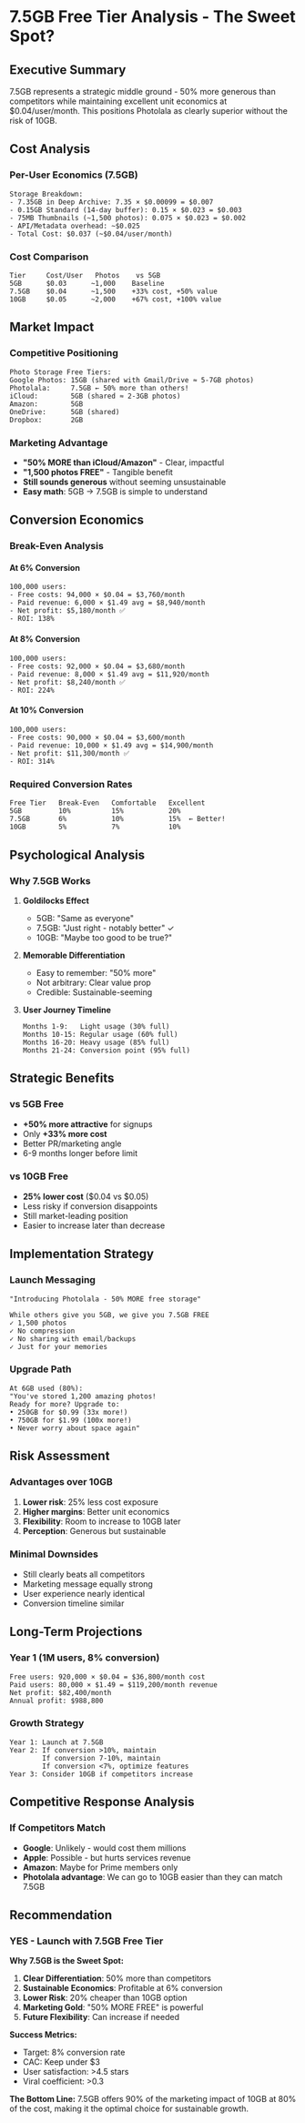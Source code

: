 # 7.5GB Free Tier Analysis - The Sweet Spot?

## Executive Summary

7.5GB represents a strategic middle ground - 50% more generous than competitors while maintaining excellent unit economics at $0.04/user/month. This positions Photolala as clearly superior without the risk of 10GB.

## Cost Analysis

### Per-User Economics (7.5GB)
```
Storage Breakdown:
- 7.35GB in Deep Archive: 7.35 × $0.00099 = $0.007
- 0.15GB Standard (14-day buffer): 0.15 × $0.023 = $0.003
- 75MB Thumbnails (~1,500 photos): 0.075 × $0.023 = $0.002
- API/Metadata overhead: ~$0.025
- Total Cost: $0.037 (~$0.04/user/month)
```

### Cost Comparison
```
Tier     Cost/User   Photos    vs 5GB
5GB      $0.03      ~1,000    Baseline
7.5GB    $0.04      ~1,500    +33% cost, +50% value
10GB     $0.05      ~2,000    +67% cost, +100% value
```

## Market Impact

### Competitive Positioning
```
Photo Storage Free Tiers:
Google Photos: 15GB (shared with Gmail/Drive ≈ 5-7GB photos)
Photolala:     7.5GB ← 50% more than others!
iCloud:        5GB (shared ≈ 2-3GB photos)
Amazon:        5GB
OneDrive:      5GB (shared)
Dropbox:       2GB
```

### Marketing Advantage
- **"50% MORE than iCloud/Amazon"** - Clear, impactful
- **"1,500 photos FREE"** - Tangible benefit
- **Still sounds generous** without seeming unsustainable
- **Easy math**: 5GB → 7.5GB is simple to understand

## Conversion Economics

### Break-Even Analysis

#### At 6% Conversion
```
100,000 users:
- Free costs: 94,000 × $0.04 = $3,760/month
- Paid revenue: 6,000 × $1.49 avg = $8,940/month
- Net profit: $5,180/month ✅
- ROI: 138%
```

#### At 8% Conversion
```
100,000 users:
- Free costs: 92,000 × $0.04 = $3,680/month
- Paid revenue: 8,000 × $1.49 avg = $11,920/month
- Net profit: $8,240/month ✅
- ROI: 224%
```

#### At 10% Conversion
```
100,000 users:
- Free costs: 90,000 × $0.04 = $3,600/month
- Paid revenue: 10,000 × $1.49 avg = $14,900/month
- Net profit: $11,300/month ✅
- ROI: 314%
```

### Required Conversion Rates
```
Free Tier   Break-Even   Comfortable   Excellent
5GB         10%          15%           20%
7.5GB       6%           10%           15%  ← Better!
10GB        5%           7%            10%
```

## Psychological Analysis

### Why 7.5GB Works

1. **Goldilocks Effect**
   - 5GB: "Same as everyone"
   - 7.5GB: "Just right - notably better" ✓
   - 10GB: "Maybe too good to be true?"

2. **Memorable Differentiation**
   - Easy to remember: "50% more"
   - Not arbitrary: Clear value prop
   - Credible: Sustainable-seeming

3. **User Journey Timeline**
   ```
   Months 1-9:   Light usage (30% full)
   Months 10-15: Regular usage (60% full)
   Months 16-20: Heavy usage (85% full)
   Months 21-24: Conversion point (95% full)
   ```

## Strategic Benefits

### vs 5GB Free
- **+50% more attractive** for signups
- Only **+33% more cost**
- Better PR/marketing angle
- 6-9 months longer before limit

### vs 10GB Free
- **25% lower cost** ($0.04 vs $0.05)
- Less risky if conversion disappoints
- Still market-leading position
- Easier to increase later than decrease

## Implementation Strategy

### Launch Messaging
```
"Introducing Photolala - 50% MORE free storage"

While others give you 5GB, we give you 7.5GB FREE
✓ 1,500 photos
✓ No compression
✓ No sharing with email/backups
✓ Just for your memories
```

### Upgrade Path
```
At 6GB used (80%):
"You've stored 1,200 amazing photos!
Ready for more? Upgrade to:
• 250GB for $0.99 (33x more!)
• 750GB for $1.99 (100x more!)
• Never worry about space again"
```

## Risk Assessment

### Advantages over 10GB
1. **Lower risk**: 25% less cost exposure
2. **Higher margins**: Better unit economics
3. **Flexibility**: Room to increase to 10GB later
4. **Perception**: Generous but sustainable

### Minimal Downsides
- Still clearly beats all competitors
- Marketing message equally strong
- User experience nearly identical
- Conversion timeline similar

## Long-Term Projections

### Year 1 (1M users, 8% conversion)
```
Free users: 920,000 × $0.04 = $36,800/month cost
Paid users: 80,000 × $1.49 = $119,200/month revenue
Net profit: $82,400/month
Annual profit: $988,800
```

### Growth Strategy
```
Year 1: Launch at 7.5GB
Year 2: If conversion >10%, maintain
        If conversion 7-10%, maintain
        If conversion <7%, optimize features
Year 3: Consider 10GB if competitors increase
```

## Competitive Response Analysis

### If Competitors Match
- **Google**: Unlikely - would cost them millions
- **Apple**: Possible - but hurts services revenue
- **Amazon**: Maybe for Prime members only
- **Photolala advantage**: We can go to 10GB easier than they can match 7.5GB

## Recommendation

### **YES - Launch with 7.5GB Free Tier**

**Why 7.5GB is the Sweet Spot:**

1. **Clear Differentiation**: 50% more than competitors
2. **Sustainable Economics**: Profitable at 6% conversion
3. **Lower Risk**: 20% cheaper than 10GB option
4. **Marketing Gold**: "50% MORE FREE" is powerful
5. **Future Flexibility**: Can increase if needed

**Success Metrics:**
- Target: 8% conversion rate
- CAC: Keep under $3
- User satisfaction: >4.5 stars
- Viral coefficient: >0.3

**The Bottom Line:**
7.5GB offers 90% of the marketing impact of 10GB at 80% of the cost, making it the optimal choice for sustainable growth.